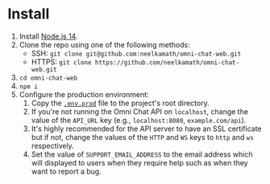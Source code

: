 # Install

1. Install [Node.js 14](https://nodejs.org/en/download/).
1. Clone the repo using one of the following methods:
   - SSH: `git clone git@github.com:neelkamath/omni-chat-web.git`
   - HTTPS: `git clone https://github.com/neelkamath/omni-chat-web.git`
1. `cd omni-chat-web`
1. `npm i`
1. Configure the production environment:
   1. Copy the [`.env.prod`](docs/.env.prod) file to the project's root directory.
   1. If you're not running the Omni Chat API on `localhost`, change the value of the `API_URL` key (e.g., `localhost:8080`, `example.com/api`).
   1. It's highly recommended for the API server to have an SSL certificate but if not, change the values of the `HTTP` and `WS` keys to `http` and `ws` respectively.
   1. Set the value of `SUPPORT_EMAIL_ADDRESS` to the email address which will displayed to users when they require help such as when they want to report a bug.
